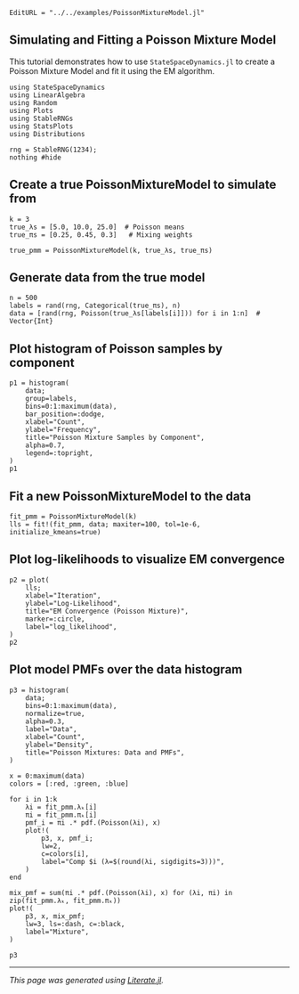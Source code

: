 ```@meta
EditURL = "../../examples/PoissonMixtureModel.jl"
```

## Simulating and Fitting a Poisson Mixture Model

This tutorial demonstrates how to use `StateSpaceDynamics.jl` to
create a Poisson Mixture Model and fit it using the EM algorithm.

````@example poisson_mixture_model_example
using StateSpaceDynamics
using LinearAlgebra
using Random
using Plots
using StableRNGs
using StatsPlots
using Distributions

rng = StableRNG(1234);
nothing #hide
````

## Create a true PoissonMixtureModel to simulate from

````@example poisson_mixture_model_example
k = 3
true_λs = [5.0, 10.0, 25.0]  # Poisson means
true_πs = [0.25, 0.45, 0.3]   # Mixing weights

true_pmm = PoissonMixtureModel(k, true_λs, true_πs)
````

## Generate data from the true model

````@example poisson_mixture_model_example
n = 500
labels = rand(rng, Categorical(true_πs), n)
data = [rand(rng, Poisson(true_λs[labels[i]])) for i in 1:n]  # Vector{Int}
````

## Plot histogram of Poisson samples by component

````@example poisson_mixture_model_example
p1 = histogram(
    data;
    group=labels,
    bins=0:1:maximum(data),
    bar_position=:dodge,
    xlabel="Count",
    ylabel="Frequency",
    title="Poisson Mixture Samples by Component",
    alpha=0.7,
    legend=:topright,
)
p1
````

## Fit a new PoissonMixtureModel to the data

````@example poisson_mixture_model_example
fit_pmm = PoissonMixtureModel(k)
lls = fit!(fit_pmm, data; maxiter=100, tol=1e-6, initialize_kmeans=true)
````

## Plot log-likelihoods to visualize EM convergence

````@example poisson_mixture_model_example
p2 = plot(
    lls;
    xlabel="Iteration",
    ylabel="Log-Likelihood",
    title="EM Convergence (Poisson Mixture)",
    marker=:circle,
    label="log_likelihood",
)
p2
````

## Plot model PMFs over the data histogram

````@example poisson_mixture_model_example
p3 = histogram(
    data;
    bins=0:1:maximum(data),
    normalize=true,
    alpha=0.3,
    label="Data",
    xlabel="Count",
    ylabel="Density",
    title="Poisson Mixtures: Data and PMFs",
)

x = 0:maximum(data)
colors = [:red, :green, :blue]

for i in 1:k
    λi = fit_pmm.λₖ[i]
    πi = fit_pmm.πₖ[i]
    pmf_i = πi .* pdf.(Poisson(λi), x)
    plot!(
        p3, x, pmf_i;
        lw=2,
        c=colors[i],
        label="Comp $i (λ=$(round(λi, sigdigits=3)))",
    )
end

mix_pmf = sum(πi .* pdf.(Poisson(λi), x) for (λi, πi) in zip(fit_pmm.λₖ, fit_pmm.πₖ))
plot!(
    p3, x, mix_pmf;
    lw=3, ls=:dash, c=:black,
    label="Mixture",
)

p3
````

---

*This page was generated using [Literate.jl](https://github.com/fredrikekre/Literate.jl).*

